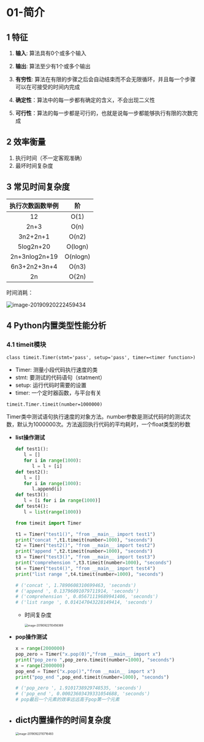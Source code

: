 # 01-简介

## 1 特征

1. **输入**: 算法具有0个或多个输入

2. **输出**: 算法至少有1个或多个输出

3. **有穷性**: 算法在有限的步骤之后会自动结束而不会无限循环，并且每一个步骤可以在可接受的时间内完成

4. **确定性**：算法中的每一步都有确定的含义，不会出现二义性

5. **可行性**：算法的每一步都是可行的，也就是说每一步都能够执行有限的次数完成

## 2 效率衡量

1. 执行时间（不一定客观准确）
2. 最坏时间复杂度

## 3 常见时间复杂度

| 执行次数函数举例 |    阶    |
| :--------------: | :------: |
|        12        |   O(1)   |
|       2n+3       |   O(n)   |
|     3n2+2n+1     |  O(n2)   |
|    5log2n+20     | O(logn)  |
|  2n+3nlog2n+19   | O(nlogn) |
|   6n3+2n2+3n+4   |  O(n3)   |
|        2n        |  O(2n)   |

时间消耗：

![image-20190920222459434](https://tva1.sinaimg.cn/large/006y8mN6ly1g76cmcs5jhj30uq020t8u.jpg)

## 4 Python内置类型性能分析

### 4.1 timeit模块

```
class timeit.Timer(stmt='pass', setup='pass', timer=<timer function>)
```

- Timer: 测量小段代码执行速度的类
- stmt: 要测试的代码语句（statment）
- setup: 运行代码时需要的设置
- timer: 一个定时器函数，与平台有关

```
timeit.Timer.timeit(number=1000000)
```

Timer类中测试语句执行速度的对象方法。number参数是测试代码时的测试次数，默认为1000000次。方法返回执行代码的平均耗时，一个float类型的秒数

* **list操作测试**

  ```python
  def test1():
     l = []
     for i in range(1000):
        l = l + [i]
  def test2():
     l = []
     for i in range(1000):
        l.append(i)
  def test3():
     l = [i for i in range(1000)]
  def test4():
     l = list(range(1000))
  
  from timeit import Timer
  
  t1 = Timer("test1()", "from __main__ import test1")
  print("concat ",t1.timeit(number=1000), "seconds")
  t2 = Timer("test2()", "from __main__ import test2")
  print("append ",t2.timeit(number=1000), "seconds")
  t3 = Timer("test3()", "from __main__ import test3")
  print("comprehension ",t3.timeit(number=1000), "seconds")
  t4 = Timer("test4()", "from __main__ import test4")
  print("list range ",t4.timeit(number=1000), "seconds")
  
  # ('concat ', 1.7890608310699463, 'seconds')
  # ('append ', 0.13796091079711914, 'seconds')
  # ('comprehension ', 0.05671119689941406, 'seconds')
  # ('list range ', 0.014147043228149414, 'seconds')
  ```
  * 时间复杂度

    <img src="https://tva1.sinaimg.cn/large/006y8mN6ly1g7847f8135j30m80o210k.jpg" alt="image-20190922110456369" style="zoom:50%;" />

* **pop操作测试**

  ```python
  x = range(2000000)
  pop_zero = Timer("x.pop(0)","from __main__ import x")
  print("pop_zero ",pop_zero.timeit(number=1000), "seconds")
  x = range(2000000)
  pop_end = Timer("x.pop()","from __main__ import x")
  print("pop_end ",pop_end.timeit(number=1000), "seconds")
  
  # ('pop_zero ', 1.9101738929748535, 'seconds')
  # ('pop_end ', 0.00023603439331054688, 'seconds')
  # pop最后一个元素的效率远远高于pop第一个元素
  ```

- ## dict内置操作的时间复杂度

  <img src="https://tva1.sinaimg.cn/large/006y8mN6ly1g7849sya8uj30pc0dsq6q.jpg" alt="image-20190922110716483" style="zoom:50%;" />

